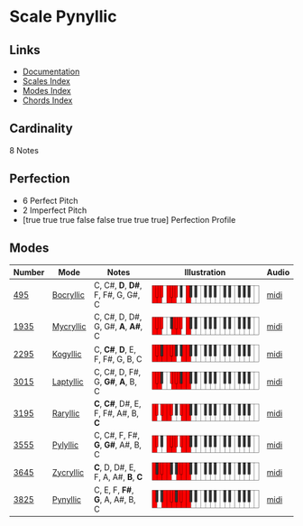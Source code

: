 # Scale Pynyllic

## Links

- [Documentation](README.md)
- [Scales Index](Scales.md)
- [Modes Index](Modes.md)
- [Chords Index](Chords.md)

## Cardinality

8 Notes

## Perfection

- 6 Perfect Pitch
- 2 Imperfect Pitch
- [true true true false false true true true] Perfection Profile

## Modes

| Number | Mode | Notes | Illustration | Audio |
|--------|------|-------|--------------|-------|
| [495](https://ianring.com/musictheory/scales/495) | [Bocryllic](ModeBocryllic.md) | C, C#, **D**, **D#**, F, F#, G, G#, C | ![CNaturalBocryllic](ModeCNaturalBocryllic.png) | [midi](https://github.com/edipermadi/music/blob/main/docs/ModeCNaturalBocryllic.mid?raw=true) | 
| [1935](https://ianring.com/musictheory/scales/1935) | [Mycryllic](ModeMycryllic.md) | C, C#, D, D#, G, G#, **A**, **A#**, C | ![CNaturalMycryllic](ModeCNaturalMycryllic.png) | [midi](https://github.com/edipermadi/music/blob/main/docs/ModeCNaturalMycryllic.mid?raw=true) | 
| [2295](https://ianring.com/musictheory/scales/2295) | [Kogyllic](ModeKogyllic.md) | C, **C#**, **D**, E, F, F#, G, B, C | ![CNaturalKogyllic](ModeCNaturalKogyllic.png) | [midi](https://github.com/edipermadi/music/blob/main/docs/ModeCNaturalKogyllic.mid?raw=true) | 
| [3015](https://ianring.com/musictheory/scales/3015) | [Laptyllic](ModeLaptyllic.md) | C, C#, D, F#, G, **G#**, **A**, B, C | ![CNaturalLaptyllic](ModeCNaturalLaptyllic.png) | [midi](https://github.com/edipermadi/music/blob/main/docs/ModeCNaturalLaptyllic.mid?raw=true) | 
| [3195](https://ianring.com/musictheory/scales/3195) | [Raryllic](ModeRaryllic.md) | **C**, **C#**, D#, E, F, F#, A#, B, **C** | ![CNaturalRaryllic](ModeCNaturalRaryllic.png) | [midi](https://github.com/edipermadi/music/blob/main/docs/ModeCNaturalRaryllic.mid?raw=true) | 
| [3555](https://ianring.com/musictheory/scales/3555) | [Pylyllic](ModePylyllic.md) | C, C#, F, F#, **G**, **G#**, A#, B, C | ![CNaturalPylyllic](ModeCNaturalPylyllic.png) | [midi](https://github.com/edipermadi/music/blob/main/docs/ModeCNaturalPylyllic.mid?raw=true) | 
| [3645](https://ianring.com/musictheory/scales/3645) | [Zycryllic](ModeZycryllic.md) | **C**, D, D#, E, F, A, A#, **B**, **C** | ![CNaturalZycryllic](ModeCNaturalZycryllic.png) | [midi](https://github.com/edipermadi/music/blob/main/docs/ModeCNaturalZycryllic.mid?raw=true) | 
| [3825](https://ianring.com/musictheory/scales/3825) | [Pynyllic](ModePynyllic.md) | C, E, F, **F#**, **G**, A, A#, B, C | ![CNaturalPynyllic](ModeCNaturalPynyllic.png) | [midi](https://github.com/edipermadi/music/blob/main/docs/ModeCNaturalPynyllic.mid?raw=true) | 
